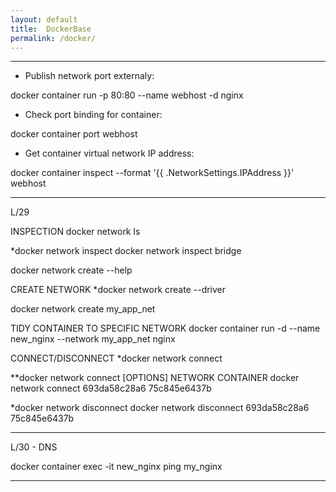 ```yaml
---
layout: default
title:  DockerBase
permalink: /docker/
---
```


-----------------------------------------------------------

  * Publish network port externaly:
  
  docker container run -p 80:80 --name webhost -d nginx

  * Check port binding for container:

  docker container port webhost

  * Get container virtual network IP address:

  docker container inspect --format '{{ .NetworkSettings.IPAddress }}' webhost

-----------------------------------------------------------

  L/29

  INSPECTION
  docker network ls

  *docker network inspect
  docker network inspect bridge

  docker network create --help
  
  CREATE NETWORK
  *docker network create --driver

  docker network create my_app_net

  TIDY CONTAINER TO SPECIFIC NETWORK
  docker container run -d --name new_nginx --network my_app_net nginx

  CONNECT/DISCONNECT
  *docker network connect

  **docker network connect [OPTIONS] NETWORK CONTAINER
  docker network connect 693da58c28a6 75c845e6437b
  
  *docker network disconnect
  docker network disconnect 693da58c28a6 75c845e6437b

-----------------------------------------------------------
  
  L/30 - DNS
 
  docker container exec -it new_nginx ping my_nginx

-----------------------------------------------------------

